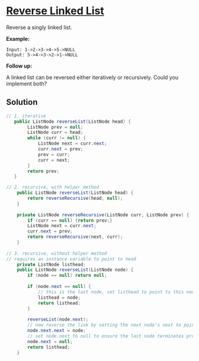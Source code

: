 # [Reverse Linked List](https://leetcode.com/problems/reverse-linked-list/)

Reverse a singly linked list.

**Example:**

```
Input: 1->2->3->4->5->NULL
Output: 5->4->3->2->1->NULL
```

**Follow up:**

A linked list can be reversed either iteratively or recursively. Could you implement both?

## Solution

```java
// 1. iterative
   public ListNode reverseList(ListNode head) {
        ListNode prev = null;
        ListNode curr = head;
        while (curr != null) {
            ListNode next = curr.next;
            curr.next = prev;
            prev = curr;
            curr = next;
        }
        return prev;
   }

// 2. recursive, with helper method
    public ListNode reverseList(ListNode head) {
        return reverseRecursive(head, null);
    }
    
    private ListNode reverseRecursive(ListNode curr, ListNode prev) {
        if (curr == null) {return prev;}
        ListNode next = curr.next;
        curr.next = prev;
        return reverseRecursive(next, curr);
    }
    
// 3. recursive, without helper method
// requires an instance variable to point to head
    private ListNode listhead;
    public ListNode reverseList(ListNode node) {
        if (node == null) return null;
        
		if (node.next == null) {
			// this is the last node, set listhead to point to this node
			listhead = node;
			return listhead;
		}
		
		reverseList(node.next);
		// now reverse the link by setting the next node's next to point to this node
		node.next.next = node;
		// set node.next to null to ensure the last node terminates properly when recursion ends
		node.next = null;
        return listhead;
    }    
```

